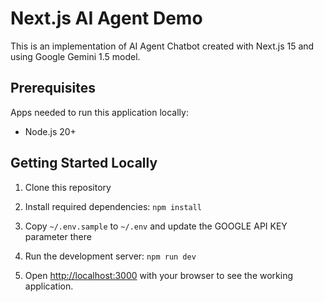 # Next.js AI Agent Demo

This is an implementation of AI Agent Chatbot created with Next.js 15 and using Google Gemini 1.5 model.

## Prerequisites

Apps needed to run this application locally:
- Node.js 20+

## Getting Started Locally

1) Clone this repository
   
2) Install required dependencies:
`npm install`

3) Copy `~/.env.sample` to `~/.env` and update the GOOGLE API KEY parameter there

4) Run the development server:
`npm run dev`

5) Open [http://localhost:3000](http://localhost:3000) with your browser to see the working application.
